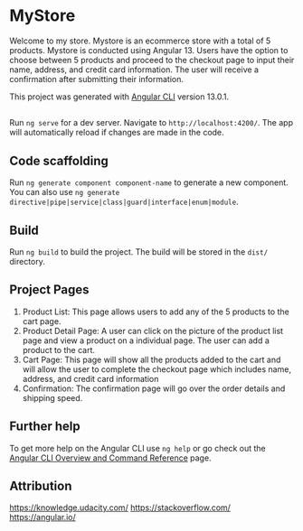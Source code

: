 # MyStore

Welcome to my store. Mystore is an ecommerce store with a total of 5 products. Mystore is conducted using Angular 13. Users have the option to choose between 5 products and proceed to the checkout page to input their name, address, and credit card information. The user will receive a confirmation after submitting their information. 

This project was generated with [Angular CLI](https://github.com/angular/angular-cli) version 13.0.1.

## 

Run `ng serve` for a dev server. Navigate to `http://localhost:4200/`. The app will automatically reload if changes are made in the code. 

## Code scaffolding

Run `ng generate component component-name` to generate a new component. You can also use `ng generate directive|pipe|service|class|guard|interface|enum|module`.

## Build

Run `ng build` to build the project. The build will be stored in the `dist/` directory.

## Project Pages

1. Product List: This page allows users to add any of the 5 products to the cart page. 
2. Product Detail Page: A user can click on the picture of the product list page and view a product on a individual page. The user can add a product to the cart. 
3. Cart Page: This page will show all the products added to the cart and will allow the user to complete the checkout page which includes name, address, and credit card information
4. Confirmation: The confirmation page will go over the order details and shipping speed.

## Further help

To get more help on the Angular CLI use `ng help` or go check out the [Angular CLI Overview and Command Reference](https://angular.io/cli) page.


## Attribution 

https://knowledge.udacity.com/
https://stackoverflow.com/
https://angular.io/